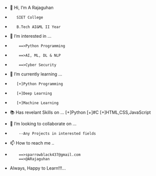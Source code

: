 - 👋 Hi, I’m A Rajaguhan
-        SIET College
-        B.Tech AI&ML II Year

- 👀 I’m interested in ...
-         ==>Python Programming
-         ==>AI, ML, DL & NLP
-         ==>Cyber Security
                  
- 🌱 I’m currently learning ...
-        [+]Python Programming
-        [+]Deep Learning
-        [+]Machine Learning
         
- 📚 Has revelant Skills on ...
         [+]Python
         [+]#C
         [+]HTML,CSS,JavaScript
         
- 💞️ I’m looking to collaborate on ...
-         --Any Projects in interested fields
         
- 📫 How to reach me ..
-         ==>sparrowblack437@gmail.com
          ==>@ARajaguhan

- Always, Happy to Learn!!!...
         
<!---
BlackSparrow-43/BlackSparrow-43 is a ✨ special ✨ repository because its `README.md` (this file) appears on your GitHub profile.
You can click the Preview link to take a look at your changes.
--->
